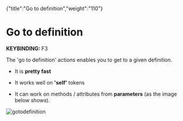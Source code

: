 {"title":"Go to definition","weight":"110"} 

# Go to definition

**KEYBINDING:** F3

The 'go to definition' actions enables you to get to a given definition.

*   It is **pretty fast**
    
*   It works well on **'self'** tokens
    
*   It can work on methods / attributes from **parameters** (as the image below shows).
    

![gotodefinition](/Images/appc/pydev.org/images/gotodefinition/gotodefinition.png)
